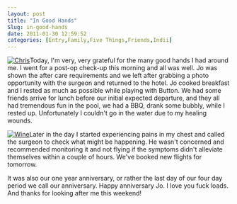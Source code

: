 ```yaml
---
layout: post
title: "In Good Hands"
Slug: in-good-hands
date: 2011-01-30 12:59:52
categories: [Entry,Family,Five Things,Friends,Indii]
---
```

[![](/wp-content/uploads/2011/02/30-01-2011-chris-300x199.jpg "Chris")](https://bendechrai.com/wp-content/uploads/2011/02/30-01-2011-chris.jpg)Today, I'm very, very grateful for the many good hands I had around me. I went for a post-op check-up this morning and all was well. Jo was shown the after care requirements and we left after grabbing a photo opportunity with the surgeon and returned to the hotel. Jo cooked breakfast and I rested as much as possible while playing with Button. We had some friends arrive for lunch before our initial expected departure, and they all had tremendous fun in the pool, we had a BBQ, drank some bubbly, while I rested up. Unfortunately I couldn't go in the water due to my healing wounds.

[![](/wp-content/uploads/2011/02/30-01-2011-wine-150x150.jpg "Wine")](https://bendechrai.com/wp-content/uploads/2011/02/30-01-2011-wine.jpg)Later in the day I started experiencing pains in my chest and called the surgeon to check what might be happening. He wasn't concerned and recommended monitoring it and not flying if the symptoms didn't alleviate themselves within a couple of hours. We've booked new flights for tomorrow.

It was also our one year anniversary, or rather the last day of our four day period we call our anniversary. Happy anniversary Jo. I love you fuck loads. And thanks for looking after me this weekend!
